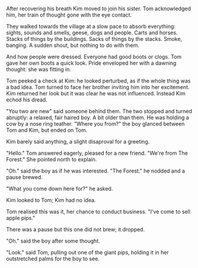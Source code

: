 After recovering his breath Kim moved to join his sister. Tom acknowledged him, her train of thought gone with the eye contact.

They walked towards the village at a slow pace to absorb everything: sights, sounds and smells, geese, dogs and people. Carts and horses. Stacks of things by the buildings. Sacks of things by the stacks. Smoke, banging. A sudden shout, but nothing to do with them.

And how people were dressed. Everyone had good boots or clogs. Tom gave her own boots a quick look. Pride enveloped her with a dawning thought: she was fitting in.

Tom peeked a check at Kim: he looked perturbed, as if the whole thing was a bad idea. Tom turned to face her brother inviting him into her excitement. Kim returned her look but it was clear he was not influenced. Instead Kim echod his dread.

"You two are new" said someone behind them. The two stopped and turned abruptly: a relaxed, fair haired boy. A bit older than them. He was holding a cow by a nose ring teather. "Where you from?" the boy glanced between Tom and Kim, but ended on Tom.

Kim barely said anything, a slight disaproval for a greeting.

"Hello." Tom answered eagerly, pleased for a new friend. "We're from The Forest." She pointed north to explain.

"Oh." said the boy as if he was interested. "The Forest." he nodded and a pause brewed. 

"What you come down here for?" he asked.

Kim looked to Tom; Kim had no idea.

Tom realised this was it, her chance to conduct business. "I've come to sell apple pips." 

There was a pause but this one did not brew; it dropped.

"Oh." said the boy after some thought.

"Look." said Tom, pulling out one of the giant pips, holding it in her outstretched palms for the boy to see.
